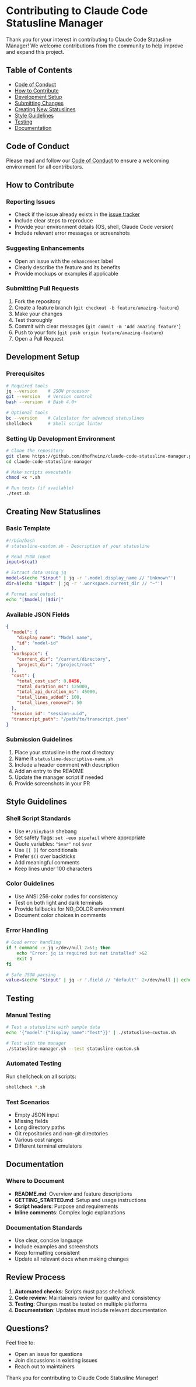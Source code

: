 # Contributing to Claude Code Statusline Manager

Thank you for your interest in contributing to Claude Code Statusline Manager! We welcome contributions from the community to help improve and expand this project.

## Table of Contents

- [Code of Conduct](#code-of-conduct)
- [How to Contribute](#how-to-contribute)
- [Development Setup](#development-setup)
- [Submitting Changes](#submitting-changes)
- [Creating New Statuslines](#creating-new-statuslines)
- [Style Guidelines](#style-guidelines)
- [Testing](#testing)
- [Documentation](#documentation)

## Code of Conduct

Please read and follow our [Code of Conduct](CODE_OF_CONDUCT.md) to ensure a welcoming environment for all contributors.

## How to Contribute

### Reporting Issues

- Check if the issue already exists in the [issue tracker](https://github.com/dhofheinz/claude-code-statusline-manager/issues)
- Include clear steps to reproduce
- Provide your environment details (OS, shell, Claude Code version)
- Include relevant error messages or screenshots

### Suggesting Enhancements

- Open an issue with the `enhancement` label
- Clearly describe the feature and its benefits
- Provide mockups or examples if applicable

### Submitting Pull Requests

1. Fork the repository
2. Create a feature branch (`git checkout -b feature/amazing-feature`)
3. Make your changes
4. Test thoroughly
5. Commit with clear messages (`git commit -m 'Add amazing feature'`)
6. Push to your fork (`git push origin feature/amazing-feature`)
7. Open a Pull Request

## Development Setup

### Prerequisites

```bash
# Required tools
jq --version    # JSON processor
git --version   # Version control
bash --version  # Bash 4.0+

# Optional tools
bc --version    # Calculator for advanced statuslines
shellcheck      # Shell script linter
```

### Setting Up Development Environment

```bash
# Clone the repository
git clone https://github.com/dhofheinz/claude-code-statusline-manager.git
cd claude-code-statusline-manager

# Make scripts executable
chmod +x *.sh

# Run tests (if available)
./test.sh
```

## Creating New Statuslines

### Basic Template

```bash
#!/bin/bash
# statusline-custom.sh - Description of your statusline

# Read JSON input
input=$(cat)

# Extract data using jq
model=$(echo "$input" | jq -r '.model.display_name // "Unknown"')
dir=$(echo "$input" | jq -r '.workspace.current_dir // "~"')

# Format and output
echo "[$model] [$dir]"
```

### Available JSON Fields

```json
{
  "model": {
    "display_name": "Model name",
    "id": "model-id"
  },
  "workspace": {
    "current_dir": "/current/directory",
    "project_dir": "/project/root"
  },
  "cost": {
    "total_cost_usd": 0.0456,
    "total_duration_ms": 125000,
    "total_api_duration_ms": 45000,
    "total_lines_added": 100,
    "total_lines_removed": 50
  },
  "session_id": "session-uuid",
  "transcript_path": "/path/to/transcript.json"
}
```

### Submission Guidelines

1. Place your statusline in the root directory
2. Name it `statusline-descriptive-name.sh`
3. Include a header comment with description
4. Add an entry to the README
5. Update the manager script if needed
6. Provide screenshots in your PR

## Style Guidelines

### Shell Script Standards

- Use `#!/bin/bash` shebang
- Set safety flags: `set -euo pipefail` where appropriate
- Quote variables: `"$var"` not `$var`
- Use `[[ ]]` for conditionals
- Prefer `$()` over backticks
- Add meaningful comments
- Keep lines under 100 characters

### Color Guidelines

- Use ANSI 256-color codes for consistency
- Test on both light and dark terminals
- Provide fallbacks for NO_COLOR environment
- Document color choices in comments

### Error Handling

```bash
# Good error handling
if ! command -v jq >/dev/null 2>&1; then
    echo "Error: jq is required but not installed" >&2
    exit 1
fi

# Safe JSON parsing
value=$(echo "$input" | jq -r '.field // "default"' 2>/dev/null || echo "fallback")
```

## Testing

### Manual Testing

```bash
# Test a statusline with sample data
echo '{"model":{"display_name":"Test"}}' | ./statusline-custom.sh

# Test with the manager
./statusline-manager.sh --test statusline-custom.sh
```

### Automated Testing

Run shellcheck on all scripts:

```bash
shellcheck *.sh
```

### Test Scenarios

- Empty JSON input
- Missing fields
- Long directory paths
- Git repositories and non-git directories
- Various cost ranges
- Different terminal emulators

## Documentation

### Where to Document

- **README.md**: Overview and feature descriptions
- **GETTING_STARTED.md**: Setup and usage instructions
- **Script headers**: Purpose and requirements
- **Inline comments**: Complex logic explanations

### Documentation Standards

- Use clear, concise language
- Include examples and screenshots
- Keep formatting consistent
- Update all relevant docs when making changes

## Review Process

1. **Automated checks**: Scripts must pass shellcheck
2. **Code review**: Maintainers review for quality and consistency
3. **Testing**: Changes must be tested on multiple platforms
4. **Documentation**: Updates must include relevant documentation

## Questions?

Feel free to:
- Open an issue for questions
- Join discussions in existing issues
- Reach out to maintainers

Thank you for contributing to Claude Code Statusline Manager!